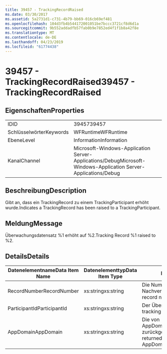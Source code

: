 ```yaml
---
title: 39457 - TrackingRecordRaised
ms.date: 03/30/2017
ms.assetid: 5a2731d1-c731-4b79-bb69-016cb69ef481
ms.openlocfilehash: 104d3fb4b544172001051be7bccc3721cf8d6d1a
ms.sourcegitcommit: 9b552addadfb57fab0b9e7852ed4f1f1b8a42f8e
ms.translationtype: MT
ms.contentlocale: de-DE
ms.lasthandoff: 04/23/2019
ms.locfileid: "61774438"
---
```

# <a name="39457---trackingrecordraised"></a><span data-ttu-id="f8d01-102">39457 - TrackingRecordRaised</span><span class="sxs-lookup"><span data-stu-id="f8d01-102">39457 - TrackingRecordRaised</span></span>
## <a name="properties"></a><span data-ttu-id="f8d01-103">Eigenschaften</span><span class="sxs-lookup"><span data-stu-id="f8d01-103">Properties</span></span>  
  
|||  
|-|-|  
|<span data-ttu-id="f8d01-104">ID</span><span class="sxs-lookup"><span data-stu-id="f8d01-104">ID</span></span>|<span data-ttu-id="f8d01-105">39457</span><span class="sxs-lookup"><span data-stu-id="f8d01-105">39457</span></span>|  
|<span data-ttu-id="f8d01-106">Schlüsselwörter</span><span class="sxs-lookup"><span data-stu-id="f8d01-106">Keywords</span></span>|<span data-ttu-id="f8d01-107">WFRuntime</span><span class="sxs-lookup"><span data-stu-id="f8d01-107">WFRuntime</span></span>|  
|<span data-ttu-id="f8d01-108">Ebene</span><span class="sxs-lookup"><span data-stu-id="f8d01-108">Level</span></span>|<span data-ttu-id="f8d01-109">Information</span><span class="sxs-lookup"><span data-stu-id="f8d01-109">Information</span></span>|  
|<span data-ttu-id="f8d01-110">Kanal</span><span class="sxs-lookup"><span data-stu-id="f8d01-110">Channel</span></span>|<span data-ttu-id="f8d01-111">Microsoft-Windows-Application Server-Applications/Debug</span><span class="sxs-lookup"><span data-stu-id="f8d01-111">Microsoft-Windows-Application Server-Applications/Debug</span></span>|  
  
## <a name="description"></a><span data-ttu-id="f8d01-112">Beschreibung</span><span class="sxs-lookup"><span data-stu-id="f8d01-112">Description</span></span>  
 <span data-ttu-id="f8d01-113">Gibt an, dass ein TrackingRecord zu einem TrackingParticipant erhöht wurde.</span><span class="sxs-lookup"><span data-stu-id="f8d01-113">Indicates a TrackingRecord has been raised to a TrackingParticipant.</span></span>  
  
## <a name="message"></a><span data-ttu-id="f8d01-114">Meldung</span><span class="sxs-lookup"><span data-stu-id="f8d01-114">Message</span></span>  
 <span data-ttu-id="f8d01-115">Überwachungsdatensatz %1 erhöht auf %2.</span><span class="sxs-lookup"><span data-stu-id="f8d01-115">Tracking Record %1 raised to %2.</span></span>  
  
## <a name="details"></a><span data-ttu-id="f8d01-116">Details</span><span class="sxs-lookup"><span data-stu-id="f8d01-116">Details</span></span>  
  
|<span data-ttu-id="f8d01-117">Datenelementname</span><span class="sxs-lookup"><span data-stu-id="f8d01-117">Data Item Name</span></span>|<span data-ttu-id="f8d01-118">Datenelementtyp</span><span class="sxs-lookup"><span data-stu-id="f8d01-118">Data Item Type</span></span>|<span data-ttu-id="f8d01-119">Beschreibung</span><span class="sxs-lookup"><span data-stu-id="f8d01-119">Description</span></span>|  
|--------------------|--------------------|-----------------|  
|<span data-ttu-id="f8d01-120">RecordNumber</span><span class="sxs-lookup"><span data-stu-id="f8d01-120">RecordNumber</span></span>|<span data-ttu-id="f8d01-121">xs:string</span><span class="sxs-lookup"><span data-stu-id="f8d01-121">xs:string</span></span>|<span data-ttu-id="f8d01-122">Die Nummer des Nachverfolgungsdatensatzes.</span><span class="sxs-lookup"><span data-stu-id="f8d01-122">The tracking record number.</span></span>|  
|<span data-ttu-id="f8d01-123">ParticipantId</span><span class="sxs-lookup"><span data-stu-id="f8d01-123">ParticipantId</span></span>|<span data-ttu-id="f8d01-124">xs:string</span><span class="sxs-lookup"><span data-stu-id="f8d01-124">xs:string</span></span>|<span data-ttu-id="f8d01-125">Der Überwachungsteilnehmer.</span><span class="sxs-lookup"><span data-stu-id="f8d01-125">The tracking participant.</span></span>|  
|<span data-ttu-id="f8d01-126">AppDomain</span><span class="sxs-lookup"><span data-stu-id="f8d01-126">AppDomain</span></span>|<span data-ttu-id="f8d01-127">xs:string</span><span class="sxs-lookup"><span data-stu-id="f8d01-127">xs:string</span></span>|<span data-ttu-id="f8d01-128">Die von AppDomain.CurrentDomain.FriendlyName zurückgegebene Zeichenfolge.</span><span class="sxs-lookup"><span data-stu-id="f8d01-128">The string returned by AppDomain.CurrentDomain.FriendlyName.</span></span>|
